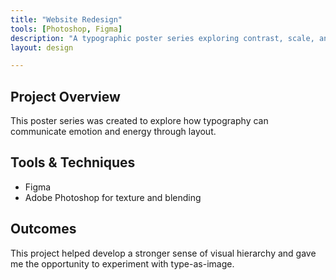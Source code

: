 ```yaml
---
title: "Website Redesign"
tools: [Photoshop, Figma]
description: "A typographic poster series exploring contrast, scale, and rhythm."
layout: design

---
```




## Project Overview <!-- # = h1 headline -->

This poster series was created to explore how 
typography can communicate emotion and energy through layout.

## Tools & Techniques <!-- headline --> 

- Figma
- Adobe Photoshop for texture and blending


## Outcomes

This project helped develop a stronger sense of visual hierarchy and 
gave me the opportunity to experiment with type-as-image.
